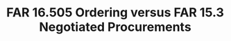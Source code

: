 ---
title: FAR 16.505 Ordering versus FAR 15.3 Negotiated Procurements
year:
description: This article helps point to what typical mistakes to avoid when ordering off GWACs and other IDIQ-type contracts.
external_url: www.gsa.gov/cdnstatic/Article%20-%20FAR%2016505%20Ordering%20vs%20FAR%20153%20Negotiated%20Procurements%20-%20Copy%20-%20508.pdf
content_tags:
type: link
filters: small-business-intelligence
---